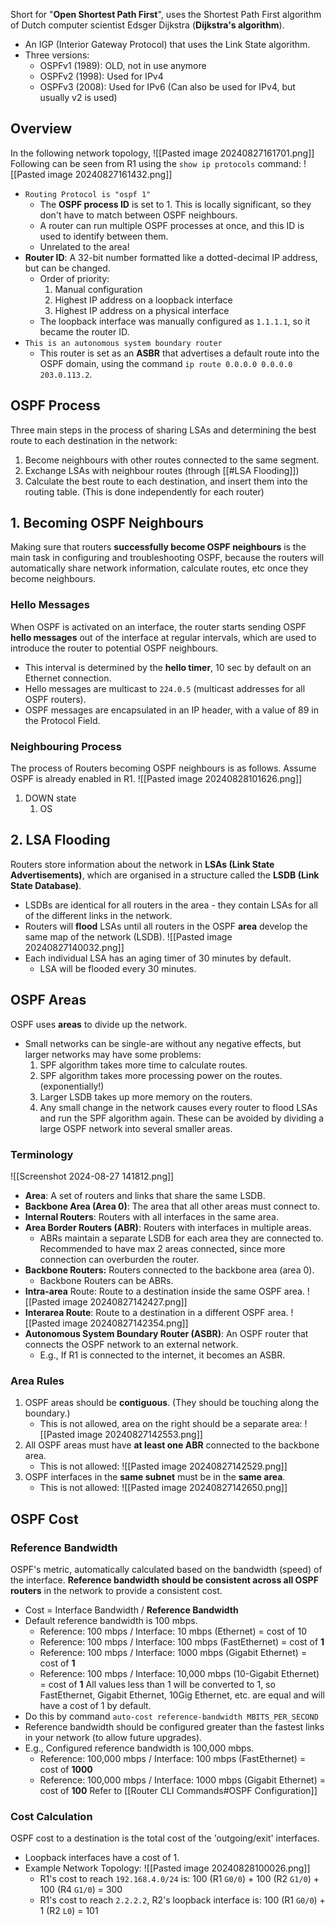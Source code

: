 Short for "**Open Shortest Path First**", uses the Shortest Path First algorithm of Dutch computer scientist Edsger Dijkstra (**Dijkstra's algorithm**).
- An IGP (Interior Gateway Protocol) that uses the Link State algorithm.
- Three versions:
	- OSPFv1 (1989): OLD, not in use anymore
	- OSPFv2 (1998): Used for IPv4
	- OSPFv3 (2008): Used for IPv6 (Can also be used for IPv4, but usually v2 is used)
## Overview
In the following network topology,
	![[Pasted image 20240827161701.png]]
Following can be seen from R1 using the `show ip protocols` command:
	![[Pasted image 20240827161432.png]]
- `Routing Protocol is "ospf 1"`
	- The **OSPF process ID** is set to 1. This is locally significant, so they don't have to match between OSPF neighbours.
	- A router can run multiple OSPF processes at once, and this ID is used to identify between them.
	- Unrelated to the area!
- **Router ID**: A 32-bit number formatted like a dotted-decimal IP address, but can be changed. 
	- Order of priority:
		1. Manual configuration
		2. Highest IP address on a loopback interface
		3. Highest IP address on a physical interface
	- The loopback interface was manually configured as `1.1.1.1`, so it became the router ID.
- `This is an autonomous system boundary router`
	- This router is set as an **ASBR** that advertises a default route into the OSPF domain, using the command `ip route 0.0.0.0 0.0.0.0 203.0.113.2`. 
## OSPF Process
Three main steps in the process of sharing LSAs and determining the best route to each destination in the network:
1. Become neighbours with other routes connected to the same segment.
2. Exchange LSAs with neighbour routes (through [[#LSA Flooding]])
3. Calculate the best route to each destination, and insert them into the routing table. (This is done independently for each router)
## 1. Becoming OSPF Neighbours
Making sure that routers **successfully become OSPF neighbours** is the main task in configuring and troubleshooting OSPF, because the routers will automatically share network information, calculate routes, etc once they become neighbours.
### Hello Messages
When OSPF is activated on an interface, the router starts sending OSPF **hello messages** out of the interface at regular intervals, which are used to introduce the router to potential OSPF neighbours.
- This interval is determined by the **hello timer**, 10 sec by default on an Ethernet connection. 
- Hello messages are multicast to `224.0.5` (multicast addresses for all OSPF routers).
- OSPF messages are encapsulated in an IP header, with a value of 89 in the Protocol Field.
### Neighbouring Process
The process of Routers becoming OSPF neighbours is as follows. Assume OSPF is already enabled in R1. ![[Pasted image 20240828101626.png]]
1. DOWN state
	1. OS
## 2. LSA Flooding
Routers store information about the network in **LSAs (Link State Advertisements)**, which are organised in a structure called the **LSDB (Link State Database)**.
- LSDBs are identical for all routers in the area - they contain LSAs for all of the different links in the network.
- Routers will **flood** LSAs until all routers in the OSPF **area** develop the same map of the network (LSDB). ![[Pasted image 20240827140032.png]]
- Each individual LSA has an aging timer of 30 minutes by default.
	- LSA will be flooded every 30 minutes.
## OSPF Areas
OSPF uses **areas** to divide up the network. 
- Small networks can be single-are without any negative effects, but larger networks may have some problems:
	1. SPF algorithm takes more time to calculate routes.
	2. SPF algorithm takes more processing power on the routes. (exponentially!)
	3. Larger LSDB takes up more memory on the routers.
	4. Any small change in the network causes every router to flood LSAs and run the SPF algorithm again.
	These can be avoided by dividing a large OSPF network into several smaller areas.
### Terminology
![[Screenshot 2024-08-27 141812.png]]
- **Area**: A set of routers and links that share the same LSDB.
- **Backbone Area (Area 0)**: The area that all other areas must connect to.
- **Internal Routers**: Routers with all interfaces in the same area.
- **Area Border Routers (ABR)**: Routers with interfaces in multiple areas.
	- ABRs maintain a separate LSDB for each area they are connected to. Recommended to have max 2 areas connected, since more connection can overburden the router.
- **Backbone Routers:** Routers connected to the backbone area (area 0).
	- Backbone Routers can be ABRs.
- **Intra-area** Route: Route to a destination inside the same OSPF area. ![[Pasted image 20240827142427.png]]
- **Interarea Route**: Route to a destination in a different OSPF area. ![[Pasted image 20240827142354.png]]
- **Autonomous System Boundary Router (ASBR)**: An OSPF router that connects the OSPF network to an external network.
	- E.g., If R1 is connected to the internet, it becomes an ASBR.
### Area Rules
1. OSPF areas should be **contiguous**. (They should be touching along the boundary.)
	- This is not allowed, area on the right should be a separate area:  ![[Pasted image 20240827142553.png]]
2.  All OSPF areas must have **at least one ABR** connected to the backbone area.
	- This is not allowed: ![[Pasted image 20240827142529.png]]
3. OSPF interfaces in the **same subnet** must be in the **same area**.
	- This is not allowed: ![[Pasted image 20240827142650.png]]
## OSPF Cost
### Reference Bandwidth
OSPF's metric, automatically calculated based on the bandwidth (speed) of the interface. **Reference bandwidth should be consistent across all OSPF routers** in the network to provide a consistent cost.
- Cost = Interface Bandwidth / **Reference Bandwidth**
- Default reference bandwidth is 100 mbps.
	- Reference: 100 mbps / Interface: 10 mbps (Ethernet) = cost of 10
	- Reference: 100 mbps / Interface: 100 mbps (FastEthernet) = cost of **1**
	- Reference: 100 mbps / Interface: 1000 mbps (Gigabit Ethernet) = cost of **1**
	- Reference: 100 mbps / Interface: 10,000 mbps (10-Gigabit Ethernet) = cost of **1**
All values less than 1 will be converted to 1, so FastEthernet, Gigabit Ethernet, 10Gig Ethernet, etc. are equal and will have a cost of 1 by default.
- Do this by command `auto-cost reference-bandwidth MBITS_PER_SECOND`
- Reference bandwidth should be configured greater than the fastest links in your network (to allow future upgrades).
- E.g., Configured reference bandwidth is 100,000 mbps.
	- Reference: 100,000 mbps / Interface: 100 mbps (FastEthernet) = cost of **1000**
	- Reference: 100,000 mbps / Interface: 1000 mbps (Gigabit Ethernet) = cost of **100**
Refer to [[Router CLI Commands#OSPF Configuration]]
### Cost Calculation
OSPF cost to a destination is the total cost of the 'outgoing/exit' interfaces.
- Loopback interfaces have a cost of 1.
- Example Network Topology: 
	![[Pasted image 20240828100026.png]]
	- R1's cost to reach `192.168.4.0/24` is: 100 (R1 `G0/0`) + 100 (R2 `G1/0`) + 100 (R4 `G1/0`) = 300
	- R1's cost to reach `2.2.2.2`, R2's loopback interface is: 100 (R1 `G0/0`) + 1 (R2 `L0`) = 101
